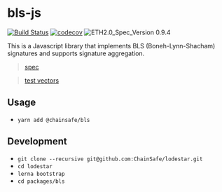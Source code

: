 # bls-js

[![Build Status](https://travis-ci.org/ChainSafe/lodestar.svg?branch=master)](https://travis-ci.org/ChainSafe/lodestar)
[![codecov](https://codecov.io/gh/ChainSafe/lodestar/branch/master/graph/badge.svg)](https://codecov.io/gh/ChainSafe/lodestar)
![ETH2.0_Spec_Version 0.9.4](https://img.shields.io/badge/ETH2.0_Spec_Version-0.9.4-2e86c1.svg)

This is a Javascript library that implements BLS (Boneh-Lynn-Shacham) signatures and supports signature aggregation.

>[spec](https://github.com/ethereum/eth2.0-specs/blob/master/specs/bls_signature.md)

>[test vectors](https://github.com/ethereum/eth2.0-spec-tests/tree/master/tests/bls)

## Usage
- `yarn add @chainsafe/bls`

## Development
- `git clone --recursive git@github.com:ChainSafe/lodestar.git`
- `cd lodestar`
- `lerna bootstrap`
- `cd packages/bls`
